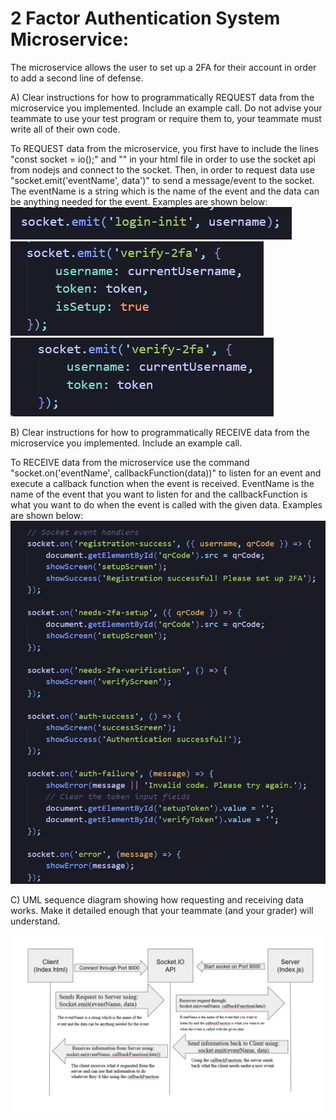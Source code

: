 # 2 Factor Authentication System Microservice: 

The microservice allows the user to set up a 2FA for their account in order to add a second line of defense.

A) Clear instructions for how to programmatically REQUEST data from the microservice you implemented. Include an example call. Do not advise your teammate to use your test program or require them to, your teammate must write all of their own code.

To REQUEST data from the microservice, you first have to include the lines "const socket = io();" and "<script src="/socket.io/socket.io.js"></script>" in your html file in order to use the socket api from nodejs and connect to the socket. Then, in order to request data use "socket.emit('eventName', data')" to send a message/event to the socket. The eventName is a string which is the name of the event and the data can be anything needed for the event. Examples are shown below:
![Example 1](example1.png)
![Example 2](image.png)
![Example 3](image-1.png)

B) Clear instructions for how to programmatically RECEIVE data from the microservice you implemented. Include an example call.

To RECEIVE data from the microservice use the command "socket.on('eventName', callbackFunction(data))" to listen for an event and execute a callback function when the event is received. EventName is the name of the event that you want to listen for and the callbackFunction is what you want to do when the event is called with the given data. Examples are shown below: 
![Example 4](image-2.png)

C) UML sequence diagram showing how requesting and receiving data works. Make it detailed enough that your teammate (and your grader) will understand.

![UML sequence diagra](image-3.png)